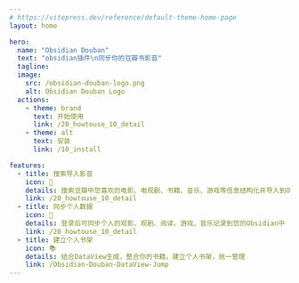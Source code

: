```yaml
---
# https://vitepress.dev/reference/default-theme-home-page
layout: home

hero:
  name: "Obsidian Douban"
  text: "obsidian插件\n同步你的豆瓣书影音"
  tagline:
  image:
    src: /obsidian-douban-logo.png
    alt: Obsidian Douban Logo
  actions:
    - theme: brand
      text: 开始使用
      link: /20_howtouse_10_detail
    - theme: alt
      text: 安装
      link: /10_install

features:
  - title: 搜索导入影音
    icon: 📘
    details: 搜索豆瓣中您喜欢的电影、电视剧、书籍、音乐、游戏等信息结构化并导入到Obsidian中
    link: /20_howtouse_10_detail
  - title: 同步个人数据
    icon: 🙋
    details: 登录后可同步个人的观影、观剧、阅读、游戏、音乐记录到您的Obsidian中
    link: /20_howtouse_10_detail
  - title: 建立个人书架
    icon: 📚
    details: 结合DataView生成，整合你的书籍，建立个人书架，统一管理
    link: /Obsidian-Douban-DataView-Jump
---
```


